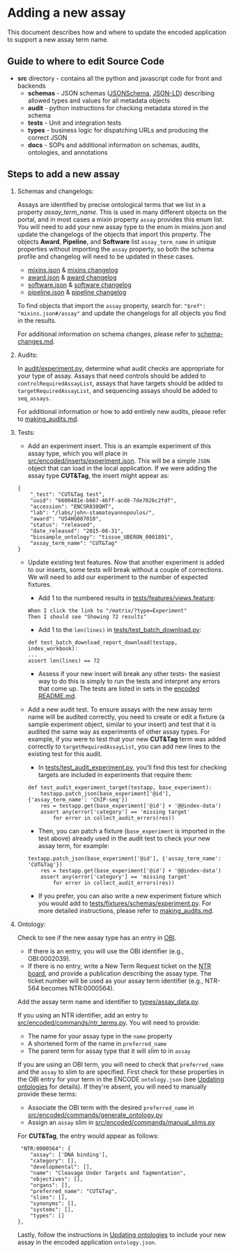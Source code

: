 Adding a new assay
=========================

This document describes how and where to update the encoded application to support a new assay term name.

Guide to where to edit Source Code
----------------

* **src** directory - contains all the python and javascript code for front and backends
    * **schemas** - JSON schemas ([JSONSchema], [JSON-LD]) describing allowed types and values for all metadata objects
    * **audit** - python instructions for checking metadata stored in the schema
    * **tests** - Unit and integration tests
    * **types** -  business logic for dispatching URLs and producing the correct JSON
    * **docs** -  SOPs and additional information on schemas, audits, ontologies, and annotations

Steps to add a new assay
---------------- 

1. Schemas and changelogs:

    Assays are identified by precise ontological terms that we list in a property *assay_term_name*. This is used in many different objects on the portal, and in most cases a mixin property ```assay``` provides this enum list. You will need to add your new assay type to the enum in mixins.json and update the changelogs of the objects that import this property.
    The objects **Award**, **Pipeline**, and **Software** list ```assay_term_name``` in unique properties without importing the ```assay``` property, so both the schema profile and changelog will need to be updated in these cases.
    
    * [mixins.json] & [mixins changelog]
    * [award.json] & [award changelog]
    * [software.json] & [software changelog]
    * [pipeline.json] & [pipeline changelog]

    To find objects that import the ```assay``` property, search for: ```"$ref": "mixins.json#/assay"``` and update the changelogs for all objects you find in the results.
    
    For additional information on schema changes, please refer to [schema-changes.md].

2. Audits: 

    In [audit/experiment.py], determine what audit checks are appropriate for your type of assay. Assays that need controls should be added to ```controlRequiredAssayList```, assays that have targets should be added to ```targetRequiredAssayList```, and sequencing assays should be added to ```seq_assays```.

    For additional information or how to add entirely new audits, please refer to [making_audits.md].

3. Tests:

    * Add an experiment insert. This is an example experiment of this assay type, which you will place in [src/encoded/inserts/experiment.json]. This will be a simple ```JSON``` object that can load in the local application. If we were adding the assay type **CUT&Tag**, the insert might appear as:

    ```
    {
        "_test": "CUT&Tag test",
        "uuid": "6600481e-b667-46ff-acd8-7de7026c2fdf",
        "accession": "ENCSR830QHT",
        "lab": "/labs/john-stamatoyannopoulos/",
        "award": "U54HG007010",
        "status": "released",
        "date_released": "2015-08-31",
        "biosample_ontology": "tissue_UBERON_0001891",
        "assay_term_name": "CUT&Tag"
    }
    ```
    * Update existing test features. Now that another experiment is added to our inserts, some tests will break without a couple of corrections. We will need to add our experiment to the number of expected fixtures.

        * Add 1 to the numbered results in [tests/features/views.feature]:
        ```
        When I click the link to "/matrix/?type=Experiment"
        Then I should see "Showing 72 results"
        ```
        * Add 1 to the ```len(lines)``` in [tests/test_batch_download.py]:
        ```
        def test_batch_download_report_download(testapp, index_workbook):
        ...
        assert len(lines) == 72
        ```
        * Assess if your new insert will break any other tests- the easiest way to do this is simply to run the tests and interpret any errors that come up. The tests are listed in sets in the [encoded README.md].

    * Add a new audit test. To ensure assays with the new assay term name will be audited correctly, you need to create or edit a fixture (a sample experiment object, similar to your insert) and test that it is audited the same way as experiments of other assay types. For example, if you were to test that your new **CUT&Tag** term was added correctly to ```targetRequiredAssayList```, you can add new lines to the existing test for this audit.

        * In [tests/test_audit_experiment.py], you'll find this test for checking targets are included in experiments that require them:

        ```
        def test_audit_experiment_target(testapp, base_experiment):
            testapp.patch_json(base_experiment['@id'], {'assay_term_name': 'ChIP-seq'})
            res = testapp.get(base_experiment['@id'] + '@@index-data')
            assert any(error['category'] == 'missing target'
                for error in collect_audit_errors(res))
        ```

        * Then, you can patch a fixture (```base_experiment``` is imported in the test above) already used in the audit test to check your new assay term, for example:

        ```
        testapp.patch_json(base_experiment['@id'], {'assay_term_name': 'CUT&Tag'})
            res = testapp.get(base_experiment['@id'] + '@@index-data')
            assert any(error['category'] == 'missing target'
                for error in collect_audit_errors(res))
        ```
        * If you prefer, you can also write a new experiment fixture which you would add to [tests/fixtures/schemas/experiment.py]. For more detailed instructions, please refer to [making_audits.md].

4. Ontology: 

    Check to see if the new assay type has an entry in [OBI].
    * If there is an entry, you will use the OBI identifier (e.g., OBI:0002039).
    * If there is no entry, write a New Term Request ticket on the [NTR board], and provide a publication describing the assay type. The ticket number will be used as your assay term identifier (e.g., NTR-564 becomes NTR:0000564).

    Add the assay term name and identifier to [types/assay_data.py].

    If you using an NTR identifier, add an entry to [src/encoded/commands/ntr_terms.py]. You will need to provide:
    * The name for your assay type in the ```name``` property
    * A shortened form of the name in ```preferred_name```
    * The parent term for assay type that it will slim to in ```assay```

    If you are using an OBI term, you will need to check that ```preferred_name``` and the ```assay``` to slim to are specified. First check for these properties in the OBI entry for your term in the ENCODE ```ontology.json``` (see [Updating ontologies] for details). If they're absent, you will need to manually provide these terms:
    * Associate the OBI term with the desired ```preferred_name``` in [src/encoded/commands/generate_ontology.py]
    * Assign an ```assay``` slim in [src/encoded/commands/manual_slims.py]

    For **CUT&Tag**, the entry would appear as follows:
    ```
     "NTR:0000564": {
        "assay": ['DNA binding'],
        "category": [],
        "developmental": [],
        "name": "Cleavage Under Targets and Tagmentation",
        "objectives": [],
        "organs": [],
        "preferred_name": "CUT&Tag",
        "slims": [],
        "synonyms": [],
        "systems": [],
        "types": []
    },
    ```
    Lastly, follow the instructions in [Updating ontologies] to include your new assay in the encoded application ```ontology.json```.

[JSONSchema]: http://json-schema.org/
[JSON-LD]:  http://json-ld.org/
[mixins.json]: https://github.com/ENCODE-DCC/encoded/blob/dev/src/encoded/schemas/mixins.json
[mixins changelog]: https://github.com/ENCODE-DCC/encoded/blob/dev/src/encoded/schemas/changelogs/mixins.md
[award.json]: https://github.com/ENCODE-DCC/encoded/blob/dev/src/encoded/schemas/award.json
[award changelog]: https://github.com/ENCODE-DCC/encoded/blob/dev/src/encoded/schemas/changelogs/award.md
[software.json]: https://github.com/ENCODE-DCC/encoded/blob/dev/src/encoded/schemas/software.json
[software changelog]: https://github.com/ENCODE-DCC/encoded/blob/dev/src/encoded/schemas/changelogs/software.md
[pipeline.json]: https://github.com/ENCODE-DCC/encoded/blob/dev/src/encoded/schemas/pipeline.json
[pipeline changelog]: https://github.com/ENCODE-DCC/encoded/blob/dev/src/encoded/schemas/changelogs/pipeline.md
[schema-changes.md]: https://github.com/ENCODE-DCC/encoded/blob/dev/src/encoded/docs/schema-changes.md

[audit/experiment.py]: https://github.com/ENCODE-DCC/encoded/blob/dev/src/encoded/audit/experiment.py
[making_audits.md]: https://github.com/ENCODE-DCC/encoded/blob/dev/src/encoded/docs/making_audits.md

[src/encoded/inserts/experiment.json]: https://github.com/ENCODE-DCC/encoded/blob/dev/src/encoded/tests/data/inserts/experiment.json
[tests/features/views.feature]: https://github.com/ENCODE-DCC/encoded/blob/dev/src/encoded/tests/features/views.feature
[tests/test_batch_download.py]: https://github.com/ENCODE-DCC/encoded/blob/dev/src/encoded/tests/test_batch_download.py
[encoded README.md]: https://github.com/ENCODE-DCC/encoded/blob/dev/README.md
[tests/test_audit_experiment.py]: https://github.com/ENCODE-DCC/encoded/blob/dev/src/encoded/tests/test_audit_experiment.py
[tests/fixtures/schemas/experiment.py]: https://github.com/ENCODE-DCC/encoded/tree/dev/src/encoded/tests/fixtures/schemas/experiment.py

[OBI]: http://www.ontobee.org/ontology/OBI
[NTR board]: https://encodedcc.atlassian.net/browse/NTR
[types/assay_data.py]: https://github.com/ENCODE-DCC/encoded/blob/dev/src/encoded/types/assay_data.py
[src/encoded/commands/ntr_terms.py]: https://github.com/ENCODE-DCC/encoded/blob/dev/src/encoded/commands/ntr_terms.py
[src/encoded/commands/generate_ontology.py]: https://github.com/ENCODE-DCC/encoded/blob/dev/src/encoded/commands/generate_ontology.py
[src/encoded/commands/manual_slims.py]: https://github.com/ENCODE-DCC/encoded/blob/dev/src/encoded/commands/manual_slims.py
[Updating ontologies]: https://github.com/ENCODE-DCC/encoded/blob/dev/src/encoded/docs/updating_ontologies.md
